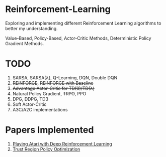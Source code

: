 # Reinforcement-Learning
Exploring and implementing different Reinforcement Learning algorithms to better my understanding.

Value-Based, Policy-Based, Actor-Critic Methods, Deterministic Policy Gradient Methods.

# TODO
1. ~~SARSA~~, SARSA(λ), ~~Q-Learning~~, ~~DQN~~, Double DQN
2. ~~REINFORCE~~, ~~REINFORCE with Baseline~~
3. ~~Advantage Actor-Critic for TD(0)/TD(λ)~~
4. Natural Policy Gradient, ~~TRPO~~, PPO
5. DPG, DDPG, TD3
6. Soft Actor-Critic
7. A3C/A2C implementations

# Papers Implemented
1. [Playing Atari with Deep Reinforcement Learning](https://www.cs.toronto.edu/~vmnih/docs/dqn.pdf)
2. [Trust Region Policy Optimization](https://arxiv.org/pdf/1502.05477.pdf)
